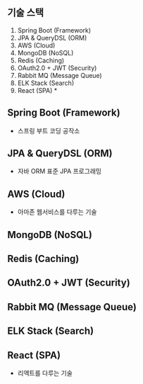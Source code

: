 ## 기술 스택
   1) Spring Boot (Framework)
   2) JPA & QueryDSL (ORM)
   3) AWS (Cloud)
   4) MongoDB (NoSQL) 
   5) Redis (Caching)
   6) OAuth2.0 + JWT (Security)
   7) Rabbit MQ (Message Queue)
   8) ELK Stack (Search)
   9) React (SPA) * 

## Spring Boot (Framework)
- 스프링 부트 코딩 공작소

## JPA & QueryDSL (ORM)
- 자바 ORM 표준 JPA 프로그래밍

## AWS (Cloud)
- 아마존 웹서비스를 다루는 기술

## MongoDB (NoSQL)


## Redis (Caching)


## OAuth2.0 + JWT (Security)


## Rabbit MQ (Message Queue)


## ELK Stack (Search)


## React (SPA)
- 리액트를 다루는 기술
